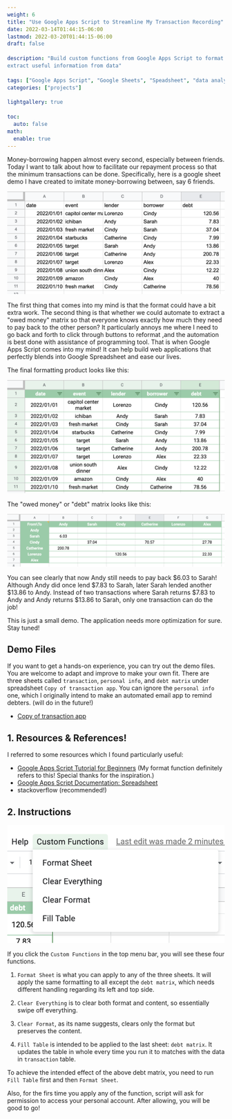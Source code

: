 ```yaml
---
weight: 6
title: "Use Google Apps Script to Streamline My Transaction Recording"
date: 2022-03-14T01:44:15-06:00
lastmod: 2022-03-20T01:44:15-06:00
draft: false

description: "Build custom functions from Google Apps Script to format my data entry form and
extract useful information from data"

tags: ["Google Apps Script", "Google Sheets", "Speadsheet", "data analysis"]
categories: ["projects"]

lightgallery: true

toc:
  auto: false
math:
  enable: true
---
```


<!--more-->

Money-borrowing happen almost every second, especially between friends. Today I want to talk about how to facilitate our repayment process so that the minimum transactions can be done. Specifically, here is a google sheet demo I have created to imitate money-borrowing between, say 6 friends. 

![<img src="raw_transaction.png" width="250"/>](raw_transaction.png "Raw Transaction Sheet")

The first thing that comes into my mind is that the format could have a bit extra work. The second thing is that whether we could automate to extract a "owed money" matrix so that everyone knows exactly how much they need to pay back to the other person? It particularly annoys me where I need to go back and forth to click through buttons to reformat ,and the automation is best done with assistance of programming tool. That is when Google Apps Script comes into my mind! It can help build web applications that perfectly blends into Google Spreadsheet and ease our lives. 

The final formatting product looks like this:

![<img src="formatted_transaction.png" width="250"/>](formatted_transaction.png "Formatted Transaction Sheet")

The "owed money" or "debt" matrix looks like this:

![<img src="debt_matrix.png" width="250"/>](debt_matrix.png "Debt Matrix")

You can see clearly that now Andy still needs to pay back $6.03 to Sarah! Although Andy did once lend $7.83 to Sarah, later Sarah lended another $13.86 to Andy. Instead of two transactions where Sarah returns $7.83 to Andy and Andy returns $13.86 to Sarah, only one transaction can do the job!

This is just a small demo. The application needs more optimization for sure. Stay tuned!

## Demo Files 

If you want to get a hands-on experience, you can try out the demo files. You are welcome to adapt and improve to make your own fit. There are three sheets called `transaction`, `personal info`, and `debt matrix` under spreadsheet `Copy of transaction app`. You can ignore the `personal info` one, which I originally intend to make an automated email app to remind debters. (will do in the future!)

* [Copy of transaction app](https://docs.google.com/spreadsheets/d/18AdsOHVXT0gokABQF0BHf5A-ryy_oxR1jGM0zk2w9SU/edit?usp=sharing)


## 1. Resources & References!

I referred to some resources which I found particularly useful:

* [Google Apps Script Tutorial for Beginners](https://www.youtube.com/watch?v=Nd3DV_heK2Q) (My format function definitely refers to this! Special thanks for the inspiration.)
* [Google Apps Script Documentation: Spreadsheet](https://developers.google.com/apps-script/reference/spreadsheet/spreadsheet-app)
* stackoverflow (recommended!)

## 2. Instructions

![<img src="show_dropdown.png" width="250"/>](show_dropdown.png "Dropdown functions")

If you click the `Custom Functions` in the top menu bar, you will see these four functions. 

1. `Format Sheet` is what you can apply to any of the three sheets. It will apply the same formatting to all except the `debt matrix`, which needs different handling regarding its left and top side. 

2. `Clear Everything` is to clear both format and content, so essentially swipe off everything. 

3. `Clear Format`, as its name suggests, clears only the format but preserves the content. 

4. `Fill Table` is intended to be applied to the last sheet: `debt matrix`. It updates the table in whole every time you run it to matches with the data in `transaction` table. 

To achieve the intended effect of the above debt matrix, you need to run `Fill Table` first and then `Format Sheet`. 

Also, for the firs time you apply any of the function, script will ask for permission to access your personal account. After allowing, you will be good to go!